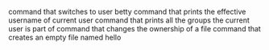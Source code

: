 command that switches to user betty
command that prints the effective username of current user
command that prints all the groups the current user is part of
command that changes the ownership of a file
command that creates an empty file named hello

